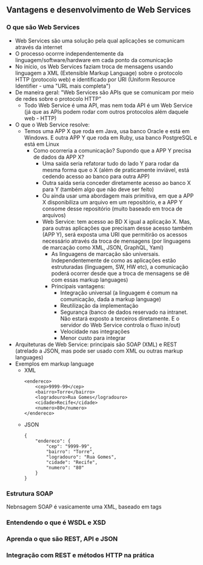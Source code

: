 ## Vantagens e desenvolvimento de Web Services

### O que são Web Services
* Web Services são uma solução pela qual aplicações se comunicam através da internet
* O processo ocorrre independentemente da linguagem/software/hardware em cada ponto da comunicação
* No início, os Web Services faziam troca de mensagens usando linguagem a XML (Extensible Markup Language) sobre o protocolo HTTP (protocolo web) e identificado por URI (Uniform Resource Identifier - uma "URL mais completa")
* De maneira geral: "Web Services são APIs que se comunicam por meio de redes sobre o protocolo HTTP"
    * Todo Web Service é uma API, mas nem toda API é um Web Service (já que as APIs podem rodar com outros protocolos além daquele web - HTTP)
* O que o Web Service resolve:
    * Temos uma APP X que roda em Java, usa banco Oracle e está em Windows. E outra APP Y que roda em Ruby, usa banco PostgreSQL e está em Linux
        * Como ocorreria a comunicação? Supondo que a APP Y precisa de dados da APP X?
			* Uma saída seria refatorar tudo do lado Y para rodar da mesma forma que o X (além de praticamente inviável, está cedendo acesso ao banco para outra APP)
			* Outra saída seria conceder diretamente acesso ao banco X para Y (também algo que não deve ser feito)
			* Ou ainda usar uma abordagem mais primitiva, em que a APP X disponibiliza um arquivo em um repositório, e a APP Y consome desse repositório (muito baseado em troca de arquivos)
			* Web Service: tem acesso ao BD X igual a aplicação X. Mas, para outras aplicações que precisam desse acesso também (APP Y), será exposta uma URI que permitirão os acessos necessário através da troca de mensagens (por linguagens de marcação como XML, JSON, GraphQL, Yaml)
				* As linguagens de marcação são universais. Independentemente de como as aplicações estão estruturadas (linguagem, SW, HW etc), a comunicação poderá ocorrer desde que a troca de mensagens se dê com essas markup languages)
				* Principais vantagens:
					* Integração universal (a linguagem é comum na comunicação, dada a markup language)
					* Reutilização da implementação
					* Segurança (banco de dados reservado na intranet. Não estará exposto a terceiros diretamente. E o servidor do Web Service controla o fluxo in/out) 
					* Velocidade nas integrações
					* Menor custo para integrar
* Arquiteturas de Web Service: principais são SOAP (XML) e REST (atrelado a JSON, mas pode ser usado com XML ou outras markup languages)
* Exemplos em markup language
    *  XML
        ```
        <endereco>
            <cep>9999-99</cep>
            <bairro>Torre</bairro>
            <logradouro>Rua Gomes</logradouro>
            <cidade>Recife</cidade>
            <numero>80</numero>
        </endereco>
        ```
    *  JSON
        ```
        {
            "endereco": {
                "cep": "9999-99",
                "bairro": "Torre",
                "logradouro": "Rua Gomes",
                "cidade": "Recife",
                "numero": "80"
            }
        }
        ```

### Estrutura SOAP

Nebnsagem SOAP é vasicamente uma XML, baseado em tags
### Entendendo o que é WSDL e XSD

### Aprenda o que são REST, API e JSON

### Integração com REST e métodos HTTP na prática